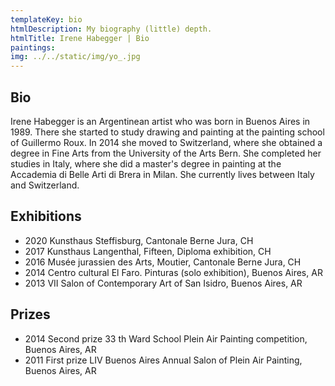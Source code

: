 ```yaml
---
templateKey: bio
htmlDescription: My biography (little) depth.
htmlTitle: Irene Habegger | Bio
paintings:
img: ../../static/img/yo_.jpg
---
```


## Bio

Irene Habegger is an Argentinean artist who was born in Buenos Aires in 1989. There she started to study drawing and painting at the painting school of Guillermo Roux. In 2014 she moved to Switzerland, where she obtained a degree in Fine Arts from the University of the Arts Bern. She completed her studies in Italy, where she did a master's degree in painting at the Accademia di Belle Arti di Brera in Milan. She currently lives between Italy and Switzerland.

## Exhibitions

- 2020 Kunsthaus Steffisburg, Cantonale Berne Jura, CH
- 2017 Kunsthaus Langenthal, Fifteen, Diploma exhibition, CH
- 2016 Musée jurassien des Arts, Moutier, Cantonale Berne Jura, CH
- 2014 Centro cultural El Faro. Pinturas (solo exhibition), Buenos Aires, AR
- 2013 VII Salon of Contemporary Art of San Isidro, Buenos Aires, AR

## Prizes

- 2014 Second prize 33 th Ward School Plein Air Painting competition, Buenos Aires, AR
- 2011 First prize LIV Buenos Aires Annual Salon of Plein Air Painting, Buenos Aires, AR
